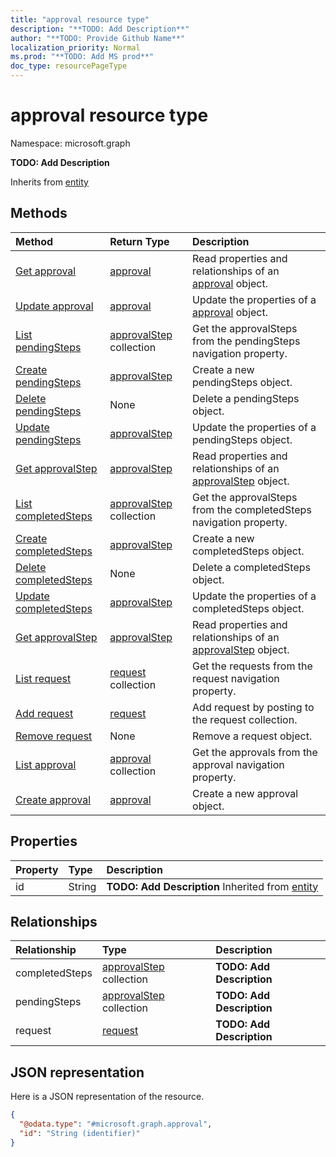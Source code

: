 ```yaml
---
title: "approval resource type"
description: "**TODO: Add Description**"
author: "**TODO: Provide Github Name**"
localization_priority: Normal
ms.prod: "**TODO: Add MS prod**"
doc_type: resourcePageType
---
```


# approval resource type


Namespace: microsoft.graph

**TODO: Add Description**


Inherits from [entity](../resources/entity.md)

## Methods
|Method|Return Type|Description|
|:---|:---|:---|
|[Get approval](../api/approval-get.md)|[approval](../resources/approval.md)|Read properties and relationships of an [approval](../resources/approval.md) object.|
|[Update approval](../api/approval-update.md)|[approval](../resources/approval.md)|Update the properties of a [approval](../resources/approval.md) object.|
|[List pendingSteps](../api/approval-list-pendingsteps.md)|[approvalStep](../resources/approvalstep.md) collection|Get the approvalSteps from the pendingSteps navigation property.|
|[Create pendingSteps](../api/approval-post-pendingsteps.md)|[approvalStep](../resources/approvalstep.md)|Create a new pendingSteps object.|
|[Delete pendingSteps](../api/approval-delete-pendingsteps.md)|None|Delete a pendingSteps object.|
|[Update pendingSteps](../api/approval-update-pendingsteps.md)|[approvalStep](../resources/approvalstep.md)|Update the properties of a pendingSteps object.|
|[Get approvalStep](../api/approvalstep-get.md)|[approvalStep](../resources/approvalstep.md)|Read properties and relationships of an [approvalStep](../resources/approvalstep.md) object.|
|[List completedSteps](../api/approval-list-completedsteps.md)|[approvalStep](../resources/approvalstep.md) collection|Get the approvalSteps from the completedSteps navigation property.|
|[Create completedSteps](../api/approval-post-completedsteps.md)|[approvalStep](../resources/approvalstep.md)|Create a new completedSteps object.|
|[Delete completedSteps](../api/approval-delete-completedsteps.md)|None|Delete a completedSteps object.|
|[Update completedSteps](../api/approval-update-completedsteps.md)|[approvalStep](../resources/approvalstep.md)|Update the properties of a completedSteps object.|
|[Get approvalStep](../api/approvalstep-get.md)|[approvalStep](../resources/approvalstep.md)|Read properties and relationships of an [approvalStep](../resources/approvalstep.md) object.|
|[List request](../api/approval-list-request.md)|[request](../resources/request.md) collection|Get the requests from the request navigation property.|
|[Add request](../api/approval-post-request.md)|[request](../resources/request.md)|Add request by posting to the request collection.|
|[Remove request](../api/approval-delete-request.md)|None|Remove a request object.|
|[List approval](../api/userconsentrequest-list-approval.md)|[approval](../resources/approval.md) collection|Get the approvals from the approval navigation property.|
|[Create approval](../api/userconsentrequest-post-approval.md)|[approval](../resources/approval.md)|Create a new approval object.|

## Properties
|Property|Type|Description|
|:---|:---|:---|
|id|String|**TODO: Add Description** Inherited from [entity](../resources/entity.md)|

## Relationships
|Relationship|Type|Description|
|:---|:---|:---|
|completedSteps|[approvalStep](../resources/approvalstep.md) collection|**TODO: Add Description**|
|pendingSteps|[approvalStep](../resources/approvalstep.md) collection|**TODO: Add Description**|
|request|[request](../resources/request.md)|**TODO: Add Description**|

## JSON representation
Here is a JSON representation of the resource.
<!-- {
  "blockType": "resource",
  "keyProperty": "id",
  "@odata.type": "microsoft.graph.approval",
  "baseType": "microsoft.graph.entity",
  "openType": false
}
-->
``` json
{
  "@odata.type": "#microsoft.graph.approval",
  "id": "String (identifier)"
}
```

